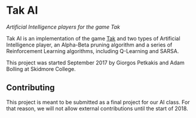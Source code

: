 # Tak AI
*Artificial Intelligence players for the game Tak*

Tak AI is an implementation of the game [Tak](https://boardgamegeek.com/boardgame/197405/tak) and two types of Artificial Intelligence player, an Alpha-Beta pruning algorithm and a series of Reinforcement Learning algorithms, including Q-Learning and SARSA.

This project was started September 2017 by Giorgos Petkakis and Adam Bolling at Skidmore College.


## Contributing
This project is meant to be submitted as a final project for our AI class. For that reason, we will not allow external contributions until the start of 2018.